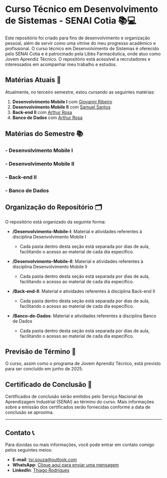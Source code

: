 # Curso Técnico em Desenvolvimento de Sistemas - SENAI Cotia 📚💻

Este repositório foi criado para fins de desenvolvimento e organização pessoal, além de servir como uma vitrine do meu progresso acadêmico e profissional. O curso técnico em Desenvolvimento de Sistemas é oferecido pelo SENAI Cotia e é patrocinado pela Libbs Farmacêutica, onde atuo como Jovem Aprendiz Técnico. O repositório está acessível a recrutadores e interessados em acompanhar meu trabalho e estudos.

## Matérias Atuais 🏫

Atualmente, no terceiro semestre, estou cursando as seguintes matérias:

1. **Desenvolvimento Mobile I** com [Giovanni Ribeiro](https://github.com/giovannirp?tab=repositories)
2. **Desenvolvimento Mobile II** com [Samuel Santos](https://github.com/mucasantos/mucasantos)
3. **Back-end II** com [Arthur Rosa](https://github.com/Arthur-Rosa)
4. **Banco de Dados** com [Arthur Rosa](https://github.com/Arthur-Rosa)

## Matérias do Semestre 📚

### - Desenvolvimento Mobile I

### - Desenvolvimento Mobile II

### - Back-end II

### - Banco de Dados

## Organização do Repositório 🗂️

O repositório está organizado da seguinte forma:

- **/Desenvolvimento-Mobile-I**: Material e atividades referentes à disciplina Desenvolvimento Mobile I
  - Cada pasta dentro desta seção está separada por dias de aula, facilitando o acesso ao material de cada dia específico.

- **/Desenvolvimento-Mobile-II**: Material e atividades referentes à disciplina Desenvolvimento Mobile II
  - Cada pasta dentro desta seção está separada por dias de aula, facilitando o acesso ao material de cada dia específico.

- **/Back-end-II**: Material e atividades referentes à disciplina Back-end II
  - Cada pasta dentro desta seção está separada por dias de aula, facilitando o acesso ao material de cada dia específico.

- **/Banco-de-Dados**: Material e atividades referentes à disciplina Banco de Dados
  - Cada pasta dentro desta seção está separada por dias de aula, facilitando o acesso ao material de cada dia específico.

## Previsão de Término 📅

O curso, assim como o programa de Jovem Aprendiz Técnico, está previsto para ser concluído em junho de 2025.

## Certificado de Conclusão 🏅

Certificados de conclusão serão emitidos pelo Serviço Nacional de Aprendizagem Industrial (SENAI) ao término do curso. Mais informações sobre a emissão dos certificados serão fornecidas conforme a data de conclusão se aproxima.

---

## Contato 📞

Para dúvidas ou mais informações, você pode entrar em contato comigo pelos seguintes meios:

- **E-mail**: [tsr.souza@outlook.com](mailto:tsr.souza@outlook.com)
- **WhatsApp**: [Clique aqui para enviar uma mensagem](https://api.whatsapp.com/send?phone=5511997197872&text=Ol%C3%A1,%20Thiago.%20Encontrei%20seu%20reposit%C3%B3rio%20do%20curso%20de%20Desenvolvimento%20de%20Sistemas%20e%20gostaria%20de%20conversar%20sobre%20isso.)
- **LinkedIn**: [Thiago Rodrigues](https://www.linkedin.com/in/thiagorodriguesdev/)

